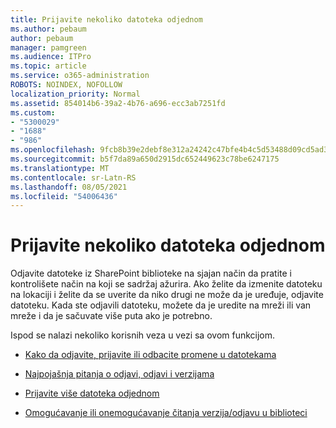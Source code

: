 ```yaml
---
title: Prijavite nekoliko datoteka odjednom
ms.author: pebaum
author: pebaum
manager: pamgreen
ms.audience: ITPro
ms.topic: article
ms.service: o365-administration
ROBOTS: NOINDEX, NOFOLLOW
localization_priority: Normal
ms.assetid: 854014b6-39a2-4b76-a696-ecc3ab7251fd
ms.custom:
- "5300029"
- "1688"
- "986"
ms.openlocfilehash: 9fcb8b39e2debf8e312a24242c47bfe4b4c5d53488d09cd5ad33d54ae109b10b
ms.sourcegitcommit: b5f7da89a650d2915dc652449623c78be6247175
ms.translationtype: MT
ms.contentlocale: sr-Latn-RS
ms.lasthandoff: 08/05/2021
ms.locfileid: "54006436"
---
```

# <a name="check-in-several-files-at-once"></a>Prijavite nekoliko datoteka odjednom

Odjavite datoteke iz SharePoint biblioteke na sjajan način da pratite i kontrolišete način na koji se sadržaj ažurira. Ako želite da izmenite datoteku na lokaciji i želite da se uverite da niko drugi ne može da je uređuje, odjavite datoteku. Kada ste odjavili datoteku, možete da je uredite na mreži ili van mreže i da je sačuvate više puta ako je potrebno.

Ispod se nalazi nekoliko korisnih veza u vezi sa ovom funkcijom.

- [Kako da odjavite, prijavite ili odbacite promene u datotekama](https://support.office.com/article/check-out-check-in-or-discard-changes-to-files-in-a-library-7e2c12a9-a874-4393-9511-1378a700f6de)

- [Najpojašnja pitanja o odjavi, odjavi i verzijama](https://support.office.com/article/Top-questions-about-check-out-check-in-and-versions-7E941339-E972-4C7A-A79A-80A1FCF84076)

- [Prijavite više datoteka odjednom](https://support.office.com/article/check-out-check-in-or-discard-changes-to-files-in-a-library-7e2c12a9-a874-4393-9511-1378a700f6de)

- [Omogućavanje ili onemogućavanje čitanja verzija/odjavu u biblioteci](https://support.office.com/article/enable-and-configure-versioning-for-a-list-or-library-1555d642-23ee-446a-990a-bcab618c7a37)

  
